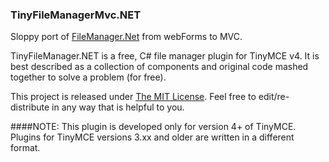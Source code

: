 ### TinyFileManagerMvc.NET


Sloppy port of [FileManager.Net](https://github.com/arndta/TinyFileManager.NET) from webForms to MVC. 


TinyFileManager.NET is a free, C# file manager plugin for TinyMCE v4.  It is best described as a collection of components and original code mashed together to solve a problem (for free).

This project is released under [The MIT License](http://opensource.org/licenses/MIT).  Feel free to edit/re-distribute in any way that is helpful to you.

####NOTE: This plugin is developed only for version 4+ of TinyMCE.  Plugins for TinyMCE versions 3.xx and older are written in a different format.
